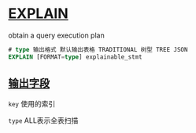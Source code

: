 # [EXPLAIN](https://dev.mysql.com/doc/refman/8.0/en/explain.html)

obtain a query execution plan

```sql
# type 输出格式 默认输出表格 TRADITIONAL 树型 TREE JSON
EXPLAIN [FORMAT=type] explainable_stmt
```

## [输出字段](https://dev.mysql.com/doc/refman/8.0/en/explain-output.html)

`key` 使用的索引

`type` ALL表示全表扫描
